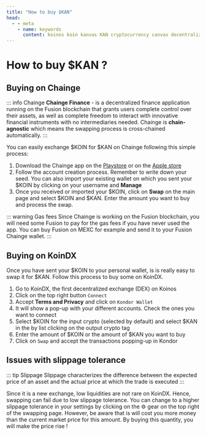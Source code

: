 ```yaml
---
title: "How to buy $KAN"
head:
  - - meta
    - name: keywords
      content: koinos koin kanvas KAN cryptocurrency canvas decentralized description pixel war r/place rplace
---
```


# How to buy $KAN ?

## Buying on Chainge

::: info Chainge
**Chainge Finance** - is a decentralized finance application running on the Fusion blockchain that grants users complete control over their assets, as well as complete freedom to interact with innovative financial instruments with no intermediaries needed. Chainge is **chain-agnostic** which means the swapping process is cross-chained automatically.
:::

You can easily exchange $KOIN for $KAN on Chainge following this simple process:

1. Download the Chainge app on the [Playstore](https://play.google.com/store/apps/details?id=com.fusion.chainge.android&hl=fr&gl=US&pli=1) or on the [Apple store](https://apps.apple.com/us/app/chainge-finance/id1578987516)
2. Follow the account creation process. Remember to write down your seed. You can also import your existing wallet on which you sent your $KOIN by clicking on your username and **Manage**
3. Once you received or imported your $KOIN, click on **Swap** on the main page and select $KOIN and $KAN. Enter the amount you want to buy and process the swap.

::: warning Gas fees
Since Chainge is working on the Fusion blockchain, you will need some Fusion to pay for the gas fees if you have never used the app. You can buy Fusion on MEXC for example and send it to your Fusion Chainge wallet.
:::

## Buying on KoinDX

Once you have sent your $KOIN to your personal wallet, is is really easy to swap it for $KAN. Follow this process to buy some on KoinDX.

1. Go to KoinDX, the first decentralized exchange (DEX) on Koinos
2. Click on the top right button `Connect`
3. Accept **Terms and Privacy** and click on `Kondor Wallet`
4. It will show a pop-up with your different accounts. Check the ones you want to connect
5. Select $KOIN for the input crypto (selected by default) and select $KAN in the by list clicking on the output crypto tag
6. Enter the amount of $KOIN or the amount of $KAN you want to buy
7. Click on `Swap` and accept the transactions popping-up in Kondor

## Issues with slippage tolerance

::: tip Slippage
Slippage characterizes the difference between the expected price of an asset and the actual price at which the trade is executed
:::

Since it is a new exchange, low liquidities are not rare on KoinDX. Hence, swapping can fail due to low slippage tolerance. You can change to a higher slippage tolerance in your settings by clicking on the ⚙ gear on the top right of the swapping page. However, be aware that is will cost you more money than the current market price for this amount. By buying this quantity, you will make the price rise !
